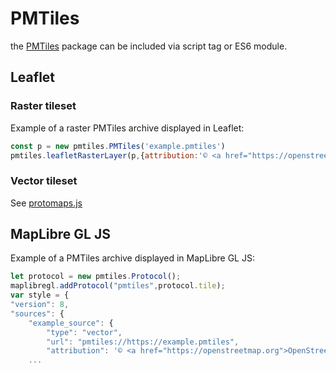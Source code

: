 # PMTiles

 the [PMTiles](https://www.npmjs.com/package/pmtiles) package can be included via script tag or ES6 module.

 ## Leaflet

 ### Raster tileset

Example of a raster PMTiles archive displayed in Leaflet:

```js
const p = new pmtiles.PMTiles('example.pmtiles')
pmtiles.leafletRasterLayer(p,{attribution:'© <a href="https://openstreetmap.org">OpenStreetMap</a>'}).addTo(map)
````

 ### Vector tileset

 See [protomaps.js](https://github.com/protomaps/protomaps.js)

 ## MapLibre GL JS

Example of a PMTiles archive displayed in MapLibre GL JS:

```js
let protocol = new pmtiles.Protocol();
maplibregl.addProtocol("pmtiles",protocol.tile);
var style = {
"version": 8,
"sources": {
    "example_source": {
        "type": "vector",
        "url": "pmtiles://https://example.pmtiles",
        "attribution": '© <a href="https://openstreetmap.org">OpenStreetMap</a>'
    ...
```
